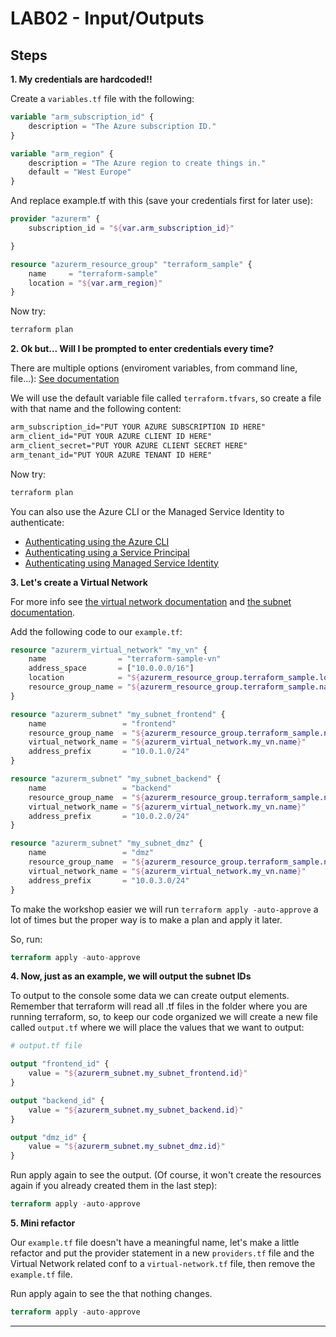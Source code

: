 # LAB02 - Input/Outputs

## Steps

**1\. My credentials are hardcoded!!**

Create a `variables.tf` file with the following:

```tf
variable "arm_subscription_id" {
    description = "The Azure subscription ID."
}

variable "arm_region" {
    description = "The Azure region to create things in."
    default = "West Europe"
}
```

And replace example.tf with this (save your credentials first for later use):

```tf
provider "azurerm" {
    subscription_id = "${var.arm_subscription_id}"

}

resource "azurerm_resource_group" "terraform_sample" {
    name     = "terraform-sample"
    location = "${var.arm_region}"
}
```

Now try:

```bash
terraform plan
```

**2\. Ok but... Will I be prompted to enter credentials every time?**

There are multiple options (enviroment variables, from command line, file...): [See documentation](https://www.terraform.io/intro/getting-started/variables.html#assigning-variables)

We will use the default variable file called `terraform.tfvars`, so create a file with that name and the following content:

```txt
arm_subscription_id="PUT YOUR AZURE SUBSCRIPTION ID HERE"
arm_client_id="PUT YOUR AZURE CLIENT ID HERE"
arm_client_secret="PUT YOUR AZURE CLIENT SECRET HERE"
arm_tenant_id="PUT YOUR AZURE TENANT ID HERE"
```

Now try:

```bash
terraform plan
```

You can also use the Azure CLI or the Managed Service Identity to authenticate:

- [Authenticating using the Azure CLI](https://www.terraform.io/docs/providers/azurerm/authenticating_via_azure_cli.html)
- [Authenticating using a Service Principal](https://www.terraform.io/docs/providers/azurerm/authenticating_via_service_principal.html)
- [Authenticating using Managed Service Identity](https://www.terraform.io/docs/providers/azurerm/authenticating_via_msi.html)

**3\. Let's create a Virtual Network**

For more info see [the virtual network documentation](https://www.terraform.io/docs/providers/azurerm/r/virtual_network.html) and [the subnet documentation](https://www.terraform.io/docs/providers/azurerm/r/subnet.html).

Add the following code to our `example.tf`:

```tf
resource "azurerm_virtual_network" "my_vn" {
    name                = "terraform-sample-vn"
    address_space       = ["10.0.0.0/16"]
    location            = "${azurerm_resource_group.terraform_sample.location}"
    resource_group_name = "${azurerm_resource_group.terraform_sample.name}"
}

resource "azurerm_subnet" "my_subnet_frontend" {
    name                 = "frontend"
    resource_group_name  = "${azurerm_resource_group.terraform_sample.name}"
    virtual_network_name = "${azurerm_virtual_network.my_vn.name}"
    address_prefix       = "10.0.1.0/24"
}

resource "azurerm_subnet" "my_subnet_backend" {
    name                 = "backend"
    resource_group_name  = "${azurerm_resource_group.terraform_sample.name}"
    virtual_network_name = "${azurerm_virtual_network.my_vn.name}"
    address_prefix       = "10.0.2.0/24"
}

resource "azurerm_subnet" "my_subnet_dmz" {
    name                 = "dmz"
    resource_group_name  = "${azurerm_resource_group.terraform_sample.name}"
    virtual_network_name = "${azurerm_virtual_network.my_vn.name}"
    address_prefix       = "10.0.3.0/24"
}
```

To make the workshop easier we will run `terraform apply -auto-approve` a lot of times
but the proper way is to make a plan and apply it later.

So, run:

```tf
terraform apply -auto-approve
```

**4\. Now, just as an example, we will output the subnet IDs**

To output to the console some data we can create output elements. Remember that terraform will read all .tf files in the folder where
you are running terraform, so, to keep our code organized we will create a new file called `output.tf` where we will place
the values that we want to output:

```tf
# output.tf file

output "frontend_id" {
    value = "${azurerm_subnet.my_subnet_frontend.id}"
}

output "backend_id" {
    value = "${azurerm_subnet.my_subnet_backend.id}"
}

output "dmz_id" {
    value = "${azurerm_subnet.my_subnet_dmz.id}"
}
```

Run apply again to see the output. (Of course, it won't create the resources again if you already created them in the last step):

```tf
terraform apply -auto-approve
```

**5\. Mini refactor**

Our `example.tf` file doesn't have a meaningful name, let's make a little refactor and put the provider statement in a new `providers.tf`
file and the Virtual Network related conf to a `virtual-network.tf` file, then remove the `example.tf` file.

Run apply again to see the that nothing changes.

```tf
terraform apply -auto-approve
```

---


